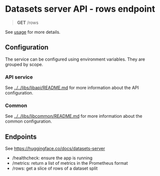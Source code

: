 # Datasets server API - rows endpoint

> **GET** /rows

See [usage](https://huggingface.co/docs/datasets-server/rows) for more details.

## Configuration

The service can be configured using environment variables. They are grouped by scope.

### API service

See [../../libs/libapi/README.md](../../libs/libapi/README.md) for more information about the API configuration.

### Common

See [../../libs/libcommon/README.md](../../libs/libcommon/README.md) for more information about the common configuration.

## Endpoints

See https://huggingface.co/docs/datasets-server

- /healthcheck: ensure the app is running
- /metrics: return a list of metrics in the Prometheus format
- /rows: get a slice of rows of a dataset split
